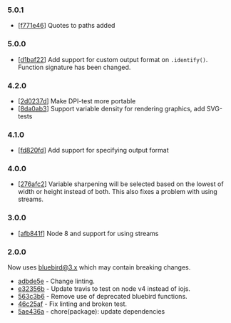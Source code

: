 ### 5.0.1

* [[f771e46](../../commit/f771e46)] Quotes to paths added

### 5.0.0

* [[d1baf22](../../commit/d1baf22)] Add support for custom output format on `.identify()`. Function signature has been changed.

### 4.2.0

* [[2d0237d](../../commit/2d0237d)] Make DPI-test more portable
* [[8da0ab3](../../commit/8da0ab3)] Support variable density for rendering graphics, add SVG-tests

### 4.1.0

* [[fd820fd](../../commit/fd820fd)] Add support for specifying output format

### 4.0.0

* [[276afc2](../../commit/276afc2)] Variable sharpening will be selected based on the lowest of width or height instead of both. This also fixes a problem with using streams.

### 3.0.0

* [[afb841f](../../commit/afb841f)] Node 8 and support for using streams

### 2.0.0

Now uses bluebird@3.x which may contain breaking changes.

* [adbde5e](../commit/adbde5e) - Change linting.
* [e32356b](../commit/e32356b) - Update travis to test on node v4 instead of iojs.
* [563c3b6](../commit/563c3b6) - Remove use of deprecated bluebird functions.
* [46c25af](../commit/46c25af) - Fix linting and broken test.
* [5ae436a](../commit/5ae436a) - chore(package): update dependencies
